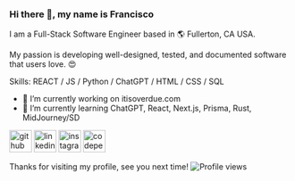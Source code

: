 ### Hi there 👋, my name is Francisco

I am a Full-Stack Software Engineer based in 🌎 Fullerton, CA USA.  

My passion is developing well-designed, tested, and documented software that users love. 😍

Skills: REACT / JS / Python / ChatGPT / HTML / CSS / SQL

- 🔭 I’m currently working on itisoverdue.com 
- 🌱 I’m currently learning ChatGPT, React, Next.js, Prisma, Rust, MidJourney/SD 


[<img src='https://cdn.jsdelivr.net/npm/simple-icons@3.0.1/icons/github.svg' alt='github' height='40'>](https://github.com/fromOkayToGreat)  [<img src='https://cdn.jsdelivr.net/npm/simple-icons@3.0.1/icons/linkedin.svg' alt='linkedin' height='40'>](https://www.linkedin.com/in/francisco-gramajo/)  [<img src='https://cdn.jsdelivr.net/npm/simple-icons@3.0.1/icons/instagram.svg' alt='instagram' height='40'>](https://www.instagram.com/fromokaytogreat/)  [<img src='https://cdn.jsdelivr.net/npm/simple-icons@3.0.1/icons/codepen.svg' alt='codepen' height='40'>](https://codepen.io/fromOkayToGreat)  


Thanks for visiting my profile, see you next time!
![Profile views](https://gpvc.arturio.dev/fromOkayToGreat)  
